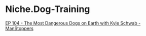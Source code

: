 # Niche.Dog-Training
[EP 104 - The Most Dangerous Dogs on Earth with Kyle Schwab - ManStoppers](https://youtu.be/JA4lX97Zwcw)
